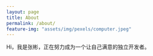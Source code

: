 ```yaml
---
layout: page
title: About
permalink: /about/
feature-img: "assets/img/pexels/computer.jpeg"
---
```


Hi，我是张彬，正在努力成为一个让自己满意的独立开发者。

